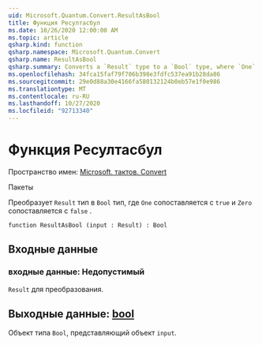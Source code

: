 ```yaml
---
uid: Microsoft.Quantum.Convert.ResultAsBool
title: Функция Ресултасбул
ms.date: 10/26/2020 12:00:00 AM
ms.topic: article
qsharp.kind: function
qsharp.namespace: Microsoft.Quantum.Convert
qsharp.name: ResultAsBool
qsharp.summary: Converts a `Result` type to a `Bool` type, where `One` is mapped to `true` and `Zero` is mapped to `false`.
ms.openlocfilehash: 34fca15faf79f706b398e3fdfc537ea91b28da86
ms.sourcegitcommit: 29e0d88a30e4166fa580132124b0eb57e1f0e986
ms.translationtype: MT
ms.contentlocale: ru-RU
ms.lasthandoff: 10/27/2020
ms.locfileid: "92713340"
---
```

# <a name="resultasbool-function"></a>Функция Ресултасбул

Пространство имен: [Microsoft. тактов. Convert](xref:Microsoft.Quantum.Convert)

Пакеты [](https://nuget.org/packages/)


Преобразует `Result` тип в `Bool` тип, где `One` сопоставляется с `true` и `Zero` сопоставляется с `false` .

```qsharp
function ResultAsBool (input : Result) : Bool
```


## <a name="input"></a>Входные данные

### <a name="input--__invalidresult__"></a>входные данные: __Недопустимый <Result>__

`Result` для преобразования.



## <a name="output--bool"></a>Выходные данные: [bool](xref:microsoft.quantum.lang-ref.bool)

Объект типа `Bool`, представляющий объект `input`.